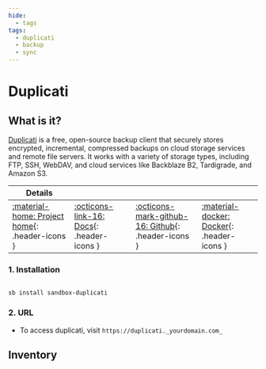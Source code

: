 ```yaml
---
hide:
  - tags
tags:
  - duplicati
  - backup
  - sync
---
```


# Duplicati

## What is it?

[Duplicati](https://duplicati.com/) is a free, open-source backup client that securely stores encrypted, incremental, compressed backups on cloud storage services and remote file servers. It works with a variety of storage types, including FTP, SSH, WebDAV, and cloud services like Backblaze B2, Tardigrade, and Amazon S3.

| Details     |             |             |             |
|-------------|-------------|-------------|-------------|
| [:material-home: Project home](https://duplicati.com/){: .header-icons } | [:octicons-link-16: Docs](https://duplicati.readthedocs.io/en/latest/){: .header-icons } | [:octicons-mark-github-16: Github](https://github.com/duplicati/duplicati){: .header-icons } | [:material-docker: Docker](https://hub.docker.com/r/linuxserver/duplicati){: .header-icons }|

### 1. Installation

``` shell

sb install sandbox-duplicati

```

### 2. URL

- To access duplicati, visit `https://duplicati._yourdomain.com_`

## Inventory
<!-- BEGIN SALTBOX MANAGED VARIABLES SECTION -->
<!-- END SALTBOX MANAGED VARIABLES SECTION -->
